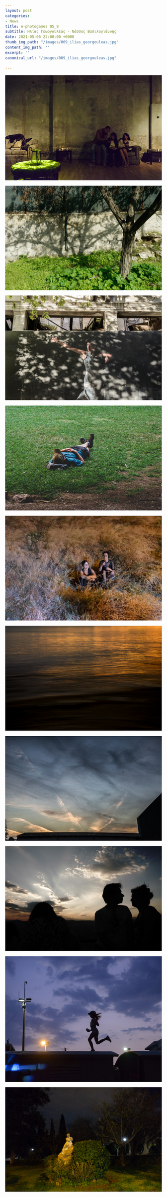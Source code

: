 ```yaml
---
layout: post
categories:
- News
title: e-photogames 05_9
subtitle: Ηλίας Γεωργουλέας - Νάσσος Βασιλογιάννης
date: 2021-05-06 22:00:00 +0000
thumb_img_path: "/images/009_ilias_georgouleas.jpg"
content_img_path: ''
excerpt: ''
canonical_url: "/images/009_ilias_georgouleas.jpg"

---
```

![](/images/001_georgouleas_ilias.jpg)

![](/images/02_vassiloyannis_nassos.jpg)

![](/images/003_ilias_georgouleas.jpg)

![](/images/04_vassiloyannis_nassos.jpg)

![](/images/005_ilias_georgouleas.jpg)

![](/images/06_vassiloyannis_nassos.jpg)

![](/images/007_ilias_georgouleas.jpg)

![](/images/08_vassiloyannis_nassos.jpg)

![](/images/009_ilias_georgouleas.jpg)

![](/images/10_vassiloyannis_nassos.jpg)